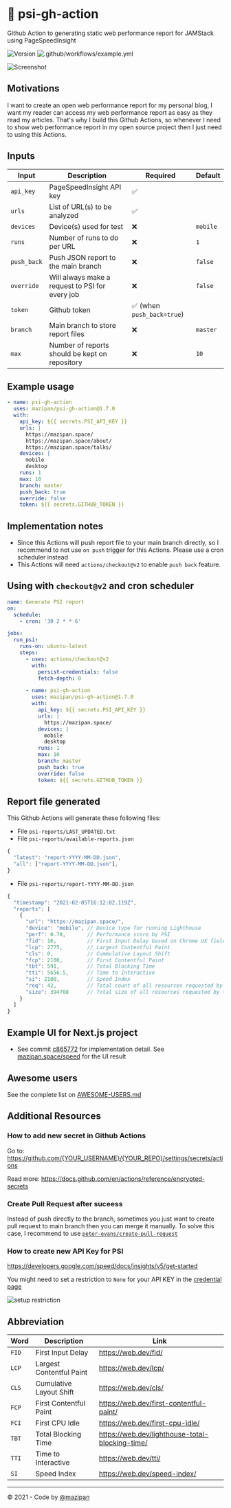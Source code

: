 # 🐯 psi-gh-action

Github Action to generating static web performance report for JAMStack using PageSpeedInsight

![Version](https://img.shields.io/github/v/release/mazipan/psi-gh-action?label=version) ![.github/workflows/example.yml](https://github.com/mazipan/psi-gh-action/workflows/.github/workflows/example.yml/badge.svg?branch=master)

![Screenshot](screenshots/action-log.png)

## Motivations

I want to create an open web performance report for my personal blog, I want my reader can access my web performance report as easy as they read my articles. That's why I build this Github Actions, so whenever I need to show web performance report in my open source project then I just need to using this Actions.

## Inputs

| Input       | Description                                     | Required                   | Default  |
| ----------- | ----------------------------------------------- | -------------------------- | -------- |
| `api_key`   | PageSpeedInsight API key                        | ✅                         |          |
| `urls`      | List of URL(s) to be analyzed                   | ✅                         |          |
| `devices`   | Device(s) used for test                         | ❌                         | `mobile` |
| `runs`      | Number of runs to do per URL                    | ❌                         | `1`      |
| `push_back` | Push JSON report to the main branch             | ❌                         | `false`  |
| `override`  | Will always make a request to PSI for every job | ❌                         | `false`  |
| `token`     | Github token                                    | ✅ (when `push_back=true`) |          |
| `branch`    | Main branch to store report files               | ❌                         | `master` |
| `max`       | Number of reports should be kept on repository  | ❌                         | `10`     |

## Example usage

```yaml
- name: psi-gh-action
  uses: mazipan/psi-gh-action@1.7.0
  with:
    api_key: ${{ secrets.PSI_API_KEY }}
    urls: |
      https://mazipan.space/
      https://mazipan.space/about/
      https://mazipan.space/talks/
    devices: |
      mobile
      desktop
    runs: 1
    max: 10
    branch: master
    push_back: true
    override: false
    token: ${{ secrets.GITHUB_TOKEN }}
```

## Implementation notes

- Since this Actions will push report file to your main branch directly, so I recommend to not use `on push` trigger for this Actions. Please use a cron scheduler instead
- This Actions will need `actions/checkout@v2` to enable `push back` feature.

## Using with `checkout@v2` and cron scheduler

```yml
name: Generate PSI report
on:
  schedule:
    - cron: '30 2 * * 6'

jobs:
  run_psi:
    runs-on: ubuntu-latest
    steps:
      - uses: actions/checkout@v2
        with:
          persist-credentials: false
          fetch-depth: 0

      - name: psi-gh-action
        uses: mazipan/psi-gh-action@1.7.0
        with:
          api_key: ${{ secrets.PSI_API_KEY }}
          urls: |
            https://mazipan.space/
          devices: |
            mobile
            desktop
          runs: 1
          max: 10
          branch: master
          push_back: true
          override: false
          token: ${{ secrets.GITHUB_TOKEN }}
```

## Report file generated

This Github Actions will generate these following files:

- File `psi-reports/LAST_UPDATED.txt`
- File `psi-reports/available-reports.json`

```js
{
  "latest": "report-YYYY-MM-DD.json",
  "all": ["report-YYYY-MM-DD.json"],
}
```

- File `psi-reports/report-YYYY-MM-DD.json`

```js
{
  "timestamp": "2021-02-05T16:12:02.119Z",
  "reports": [
    {
      "url": "https://mazipan.space/",
      "device": "mobile", // Device type for running Lighthouse
      "perf": 0.78,       // Performance score by PSI
      "fid": 16,          // First Input Delay based on Chrome UX field data
      "lcp": 2775,        // Largest Contentful Paint
      "cls": 0,           // Cummulative Layout Shift
      "fcp": 2100,        // First Contentful Paint
      "tbt": 591,         // Total Blocking Time
      "tti": 5656.5,      // Time to Interactive
      "si": 2100,         // Speed Index
      "req": 42,          // Total count of all resources requested by the page
      "size": 394708      // Total size of all resources requested by the page
    }
  ]
}
```

## Example UI for Next.js project

- See commit [c865772](https://github.com/mazipan/mazipan.space/commit/c86577204951760750b56f9c30660d0189cdad07) for implementation detail. See [mazipan.space/speed](https://mazipan.space/speed) for the UI result

## Awesome users

See the complete list on [AWESOME-USERS.md](AWESOME-USERS.md)

## Additional Resources

### How to add new secret in Github Actions

Go to: https://github.com/{YOUR_USERNAME}/{YOUR_REPO}/settings/secrets/actions

Read more: https://docs.github.com/en/actions/reference/encrypted-secrets

### Create Pull Request after suceess

Instead of push directly to the branch, sometimes you just want to create pull request to main branch then you can merge it manually.
To solve this case, I recommend to use [`peter-evans/create-pull-request`](https://github.com/peter-evans/create-pull-request)

### How to create new API Key for PSI

https://developers.google.com/speed/docs/insights/v5/get-started

You might need to set a restriction to `None` for your API KEY in the [credential page](https://console.developers.google.com/apis/credentials)

![setup restriction](screenshots/key-restriction.png)

## Abbreviation

| Word  | Description              | Link                                            |
| ----- | ------------------------ | ----------------------------------------------- |
| `FID` | First Input Delay        | https://web.dev/fid/                            |
| `LCP` | Largest Contentful Paint | https://web.dev/lcp/                            |
| `CLS` | Cumulative Layout Shift  | https://web.dev/cls/                            |
| `FCP` | First Contentful Paint   | https://web.dev/first-contentful-paint/         |
| `FCI` | First CPU Idle           | https://web.dev/first-cpu-idle/                 |
| `TBT` | Total Blocking Time      | https://web.dev/lighthouse-total-blocking-time/ |
| `TTI` | Time to Interactive      | https://web.dev/tti/                            |
| `SI`  | Speed Index              | https://web.dev/speed-index/                    |

---

© 2021 - Code by [@mazipan](https://mazipan.space/)
